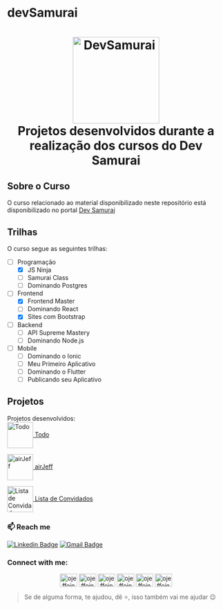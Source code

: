 # devSamurai
<h1 align="center">
    <img alt="DevSamurai" src="https://cursos.devsamurai.com.br/assets/shared/logo-blank-dbb2e723b562d42311c93ab3217a154e0da5dc30969b9714ffab350888f374bd.png" width="200px" /><br />
    Projetos desenvolvidos durante a realização dos cursos do Dev Samurai
</h1>

## Sobre o Curso
O curso relacionado ao material disponibilizado neste repositório está disponibilizado no portal [Dev Samurai](https://class.devsamurai.com.br) 

## Trilhas
O curso segue as seguintes trilhas:
- [ ] Programação
  - [x] JS Ninja
  - [ ] Samurai Class
  - [ ] Dominando Postgres
- [ ] Frontend
  - [x] Frontend Master
  - [ ] Dominando React
  - [x] Sites com Bootstrap
- [ ] Backend
  - [ ] API Supreme Mastery
  - [ ] Dominando Node.js
- [ ] Mobile
  - [ ] Dominando o Ionic
  - [ ] Meu Primeiro Aplicativo
  - [ ] Dominando o Flutter
  - [ ] Publicando seu Aplicativo

## Projetos
Projetos desenvolvidos: <br />
<a href="https://github.com/ojeffpinheiro01/devSamurai/tree/main/frontend/react/todo" target="blank"><img align="center" src="https://cdn3.iconfinder.com/data/icons/round-icons-vol-1-2/120/checklist-512.png" alt="Todo" height="60" width="60" /> Todo</a>

<a href="https://github.com/ojeffpinheiro01/devSamurai/tree/main/frontend/bootstrap/airJeff" target="blank"><img align="center" src="https://www.iconpacks.net/icons/2/free-hotel-icon-1880-thumb.png" alt="airJeff" height="60" width="60" /> airJeff</a>

<a href="https://github.com/ojeffpinheiro01/devSamurai/tree/main/programacao/JS/projeto" target="blank"><img align="center" src="https://images.vexels.com/media/users/3/151869/isolated/preview/767ca771755f4675d4063c03e17c8595-medical-checklist-icon-by-vexels.png" alt="Lista de Convidados" height="60" width="60" /> Lista de Convidados</a>


### :mailbox: Reach me	
[![Linkedin Badge](https://img.shields.io/badge/-JefersonPinheiro-blue?style=flat-square&logo=Linkedin&logoColor=white&link=https://https://www.linkedin.com/in/jeferson-pinheiro/)](https://www.linkedin.com/in/jeferson-pinheiro/)
[![Gmail Badge](https://img.shields.io/badge/-jefersonpinheirodesouza@gmail.com-c14438?style=flat-square&logo=Gmail&logoColor=white&link=mailto:jefersonpinheirodesouza@gmail.com)](mailto:jefersonpinheirodesouza@gmail.com)

<h3 align="left">Connect with me:</h3>
<p align="center">
<a href="https://dev.to/ojeffoinheiro" target="blank"><img align="center" src="https://cdn.jsdelivr.net/npm/simple-icons@3.0.1/icons/dev-dot-to.svg" alt="ojeffoinheiro" height="30" width="40" /></a>
<a href="https://codepen.io/ojeffoinheiro" target="blank"><img align="center" src="https://cdn.jsdelivr.net/npm/simple-icons@3.0.1/icons/codepen.svg" alt="ojeffoinheiro" height="30" width="40" /></a>
<a href="https://linkedin.com/in/jeferson-pinheiro" target="blank"><img align="center" src="https://cdn.jsdelivr.net/npm/simple-icons@3.0.1/icons/linkedin.svg" alt="ojeffoinheiro" height="30" width="40" /></a>
<a href="https://stackoverflow.com/ojeffpinheiro" target="blank"><img align="center" src="https://cdn.jsdelivr.net/npm/simple-icons@3.0.1/icons/stackoverflow.svg" alt="ojeffoinheiro" height="30" width="40" /></a>
<a href="https://codesandbox.io/u/ojeffoinheiro" target="blank"><img align="center" src="https://cdn.jsdelivr.net/npm/simple-icons@3.0.1/icons/codesandbox.svg" alt="ojeffoinheiro" height="30" width="40" /></a>
<a href="https://app.rocketseat.com.br/me/jeferson-pinheiro-de-souza-1580117763" target="blank"><img align="center" src="https://image.flaticon.com/icons/svg/1356/1356604.svg" alt="ojeffoinheiro" height="30" width="40" /></a>
</p>

>Se de alguma forma, te ajudou, dê ⭐, isso também vai me ajudar 😉
